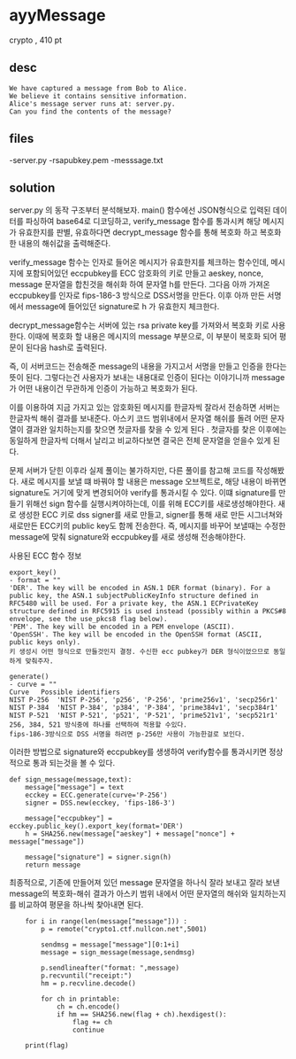 ayyMessage
==============================
crypto , 410 pt

desc 
------------------------------
```
We have captured a message from Bob to Alice. 
We believe it contains sensitive information. 
Alice's message server runs at: server.py. 
Can you find the contents of the message?
```

files 
-------------------------------
-server.py
-rsapubkey.pem
-messsage.txt


solution
-------------------------------
server.py 의 동작 구조부터 분석해보자.
main() 함수에선 JSON형식으로 입력된 데이터를 파싱하여 base64로 디코딩하고, 
verify_message 함수를 통과시켜 해당 메시지가 유효한지를 판별, 
유효하다면 decrypt_message 함수를 통해 복호화 하고 
복호화 한 내용의 해쉬값을 출력해준다. 

verify_message  함수는 인자로 들어온 메시지가 유효한지를 체크하는 함수인데,
메시지에 포함되어있던 eccpubkey를 ECC 암호화의 키로 만들고
aeskey, nonce, message 문자열을 합친것을 해쉬화 하여 문자열 h를 만든다.
그다음 아까 가져온 eccpubkey를 인자로 fips-186-3 방식으로 DSS서명을 만든다.
이후 아까 만든 서명에서 message에 들어있던 signature로 h 가 유효한지 체크한다.  

decrypt_message함수는 서버에 있는 rsa private key를 가져와서 복호화 키로 사용한다.
이때에 복호화 할 내용은 메시지의 message 부분으로, 이 부분이 복호화 되어 평문이 된다음
hash로 출력된다.

즉, 이 서버코드는 전송해준 message의 내용을 가지고서 서명을 만들고 인증을 한다는 뜻이 된다.
그렇다는건 사용자가 보내는 내용대로 인증이 된다는 이야기니까 message가 어떤 내용이건 무관하게
인증이 가능하고 복호화가 된다. 

이를 이용하여 지금 가지고 있는 암호화된 메시지를 한글자씩 잘라서 전송하면 
서버는 한글자씩 해쉬 결과를 보내준다.
아스키 코드 범위내에서 문자열 해쉬를 돌려 어떤 문자열이 결과완 일치하는지를 찾으면
첫글자를 찾을 수 있게 된다 . 
첫글자를 찾은 이후에는 동일하게 한글자씩 더해서 날리고 비교하다보면
결국은 전체 문자열을 얻을수 있게 된다. 

문제 서버가 닫힌 이후라 실제 풀이는 불가하지만, 다른 풀이를 참고해 코드를 작성해봤다.
새로 메시지를 보낼 떄 바꿔야 할 내용은 message 오브젝트로, 해당 내용이 바뀌면
signature도 거기에 맞게 변경되어야 verify를 통과시킬 수 있다.
이떄 signature를 만들기 위해선 sign 함수를 실행시켜야하는데, 이를 위해 ECC키를 새로생성해야한다.
새로 생성한 ECC 키로 dss signer를 새로 만들고, signer를 통해 새로 만든 시그너쳐와 
새로만든 ECC키의 public key도 함께 전송한다.
즉, 메시지를 바꾸어 보낼때는 수정한 message에 맞춰 signature와 eccpubkey를 새로 생성해 전송해야한다. 


사용된 ECC 함수 정보 
``` 
export_key()
- format = ""
'DER'. The key will be encoded in ASN.1 DER format (binary). For a public key, the ASN.1 subjectPublicKeyInfo structure defined in RFC5480 will be used. For a private key, the ASN.1 ECPrivateKey structure defined in RFC5915 is used instead (possibly within a PKCS#8 envelope, see the use_pkcs8 flag below).
'PEM'. The key will be encoded in a PEM envelope (ASCII).
'OpenSSH'. The key will be encoded in the OpenSSH format (ASCII, public keys only).
키 생성시 어떤 형식으로 만들것인지 결정. 수신한 ecc pubkey가 DER 형식이었으므로 동일하게 맞춰주자.

generate() 
- curve = "" 
Curve	Possible identifiers
NIST P-256	'NIST P-256', 'p256', 'P-256', 'prime256v1', 'secp256r1'
NIST P-384	'NIST P-384', 'p384', 'P-384', 'prime384v1', 'secp384r1'
NIST P-521	'NIST P-521', 'p521', 'P-521', 'prime521v1', 'secp521r1'
256, 384, 521 방식중에 하나를 선택하여 적용할 수있다. 
fips-186-3방식으로 DSS 서명을 하려면 p-256만 사용이 가능한걸로 보인다. 
```
이러한 방법으로 signature와 eccpubkey를 생생하여 verify함수를 통과시키면
정상적으로 통과 되는것을 볼 수 있다. 

```
def sign_message(message,text):
	message["message"] = text
	ecckey = ECC.generate(curve='P-256')
	signer = DSS.new(ecckey, 'fips-186-3')
	
	message["eccpubkey"] = ecckey.public_key().export_key(format='DER')
	h = SHA256.new(message["aeskey"] + message["nonce"] + message["message"])
	
	message["signature"] = signer.sign(h)
	return message
```
최종적으로, 기존에 만들어져 있던 message 문자열을 하나식 잘라 보내고
잘라 보낸 message의 복호화-해쉬 결과가 아스키 범위 내에서 어떤 문자열의 해쉬와 일치하는지를 비교하여
평문을 하나씩 찾아내면 된다. 
```
	for i in range(len(message["message"])) : 
		p = remote("crypto1.ctf.nullcon.net",5001)
		
		sendmsg = message["message"][0:1+i]
		message = sign_message(message,sendmsg)
		
		p.sendlineafter("format: ",message)
		p.recvuntil("receipt:")
	    hm = p.recvline.decode()
	    
	    for ch in printable:
	        ch = ch.encode()
	        if hm == SHA256.new(flag + ch).hexdigest():
	            flag += ch
	            continue
	            
	print(flag)
```